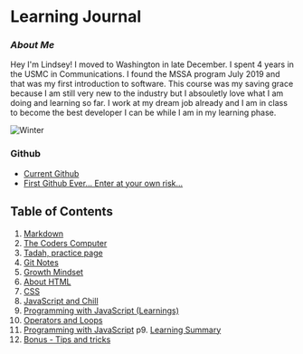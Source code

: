 # Learning Journal



### _About Me_
Hey I'm Lindsey! I moved to Washington in late December. I spent 4 years in the USMC in Communications. I found the MSSA program July 2019 and that was my first introduction to software. This course was my saving grace because I am still very new to the industry but I absouletly love what I am doing and learning so far. I work at my dream job already and I am in class to become the best developer I can be while I am in my learning phase. 

![Winter](https://www.pexels.com/photo/snowy-field-3278087/)

### **Github**
- [Current Github](https://github.com/lindseyshepard) 
- [First Github Ever... Enter at your own risk...](https://github.com/lindseyshepard1) 




## Table of Contents

1. [Markdown](https://lindseyshepard.github.io/learning-journal-repo/notes-about-markdown)  
2. [The Coders Computer](https://lindseyshepard.github.io/learning-journal-repo/the-coders-computer)  
3. [Tadah, practice page](https://lindseyshepard.github.io/learning-journal-repo/new-file)  
4. [Git Notes](https://lindseyshepard.github.io/learning-journal-repo/git-notes)   
5. [Growth Mindset](https://lindseyshepard.github.io/learning-journal-repo/growth-mindset)  
6. [About HTML](https://lindseyshepard.github.io/learning-journal-repo/hypertext-html)   
7. [CSS](https://lindseyshepard.github.io/learning-journal-repo/my-css-adventure)  
8. [JavaScript and Chill](https://lindseyshepard.github.io/learning-journal-repo/lets-JavaScript)
9. [Programming with JavaScript (Learnings)](https://lindseyshepard.github.io/learning-journal-repo/programming-with-JavaScript)
9. [Operators and Loops](https://lindseyshepard.github.io/learning-journal-repo/operators-and-loops)
9. [Programming with JavaScript](https://lindseyshepard.github.io/learning-journal-repo/programming-with-javascript)
p9. [Learning Summary](https://lindseyshepard.github.io/learning-journal-repo/learning-is-occurring)  
10. [Bonus - Tips and tricks](https://lindseyshepard.github.io/learning-journal-repo/tips-and-tricks)

